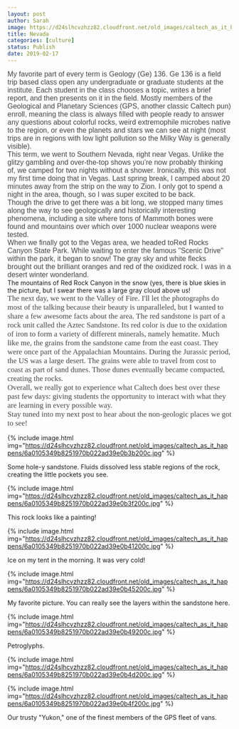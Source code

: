 ```yaml
---
layout: post
author: Sarah
image: https://d24slhcvzhzz82.cloudfront.net/old_images/caltech_as_it_happens/6a0105349b8251970b022ad3e3c36a200b.jpg
title: Nevada
categories: [culture]
status: Publish
date: 2019-02-17
---
```


<p style="margin: 0px; font-stretch: normal; font-size: 17px; line-height: normal; font-family: '.SF UI Text'; color: #454545;"><span style="font-family: arial, helvetica, sans-serif; font-size: 12pt;">My favorite part of every term is Geology (Ge) 136. Ge 136 is a field trip based class open any undergraduate or graduate students at the institute. Each student in the class chooses a topic, writes a brief report, and then presents on it in the field. Mostly members of the Geological and Planetary Sciences (GPS, another classic Caltech pun) enroll, meaning the class is always filled with people ready to answer any questions about colorful rocks, weird extremophile microbes native to the region, or even the planets and stars we can see at night (most trips are in regions with low light pollution so the Milky Way is generally visible).

<p style="margin: 0px; font-stretch: normal; font-size: 17px; line-height: normal; font-family: '.SF UI Text'; color: #454545;">
<p style="margin: 0px; font-stretch: normal; font-size: 17px; line-height: normal; font-family: '.SF UI Text'; color: #454545;"><span style="font-family: arial, helvetica, sans-serif; font-size: 12pt;">This term, we went to Southern Nevada, right near Vegas. Unlike the glitzy gambling and over-the-top shows you’re now probably thinking of, we camped for two nights without a shower. Ironically, this was not my first time doing that in Vegas. Last spring break, I camped about 20 minutes away from the strip on the way to Zion. I only got to spend a night in the area, though, so I was super excited to be back.

<p style="margin: 0px; font-stretch: normal; font-size: 17px; line-height: normal; font-family: '.SF UI Text'; color: #454545;">
<p style="margin: 0px; font-stretch: normal; font-size: 17px; line-height: normal; font-family: '.SF UI Text'; color: #454545;"><span style="font-family: arial, helvetica, sans-serif; font-size: 12pt;">Though the drive to get there was a bit long, we stopped many times along the way to see geologically and historically interesting phenomena, including a site where tons of Mammoth bones were found and mountains over which over 1000 nuclear weapons were tested.

<p style="margin: 0px; font-stretch: normal; font-size: 17px; line-height: normal; font-family: '.SF UI Text'; color: #454545;">
<p style="margin: 0px; font-stretch: normal; font-size: 17px; line-height: normal; font-family: '.SF UI Text'; color: #454545;"><span style="font-family: arial, helvetica, sans-serif; font-size: 12pt;">When we finally got to the Vegas area, we headed to<span style="font-family: arial, helvetica, sans-serif; font-size: 12pt;">Red Rocks Canyon State Park. While waiting to enter the famous "Scenic Drive" within the park, it began to snow! The gray sky and white flecks brought out the brilliant oranges and red of the oxidized rock. I was in a desert winter wonderland.

<div class="photo-caption caption-xid-6a0105349b8251970b022ad3e3c36a200b" id="caption-xid-6a0105349b8251970b022ad3e3c36a200b">The mountains of Red Rock Canyon in the snow (yes, there is blue skies in the picture, but I swear there was a large gray cloud above us!
<p style="margin: 0px; font-stretch: normal; font-size: 17px; line-height: normal; font-family: '.SF UI Text'; color: #454545;">The next day, we went to the Valley of Fire. I'll let the photographs do most of the talking because their beauty is unparalleled, but I wanted to share a few awesome facts about the area. The red sandstone is part of a rock unit called the Aztec Sandstone. Its red color is due to the oxidation of iron to form a variety of different minerals, namely hematite. Much like me, the grains from the sandstone came from the east coast. They were once part of the Appalachian Mountains. During the Jurassic period, the US was a large desert. The grains were able to travel from cost to coast as part of sand dunes. Those dunes eventually became compacted, creating the rocks.

<p style="margin: 0px; font-stretch: normal; font-size: 17px; line-height: normal; font-family: '.SF UI Text'; color: #454545;">
<p style="margin: 0px; font-stretch: normal; font-size: 17px; line-height: normal; font-family: '.SF UI Text'; color: #454545;">Overall, we really got to experience what Caltech does best over these past few days: giving students the opportunity to interact with what they are learning in every possible way.

<p style="margin: 0px; font-stretch: normal; font-size: 17px; line-height: normal; font-family: '.SF UI Text'; color: #454545;">
<p style="margin: 0px; font-stretch: normal; font-size: 17px; line-height: normal; font-family: '.SF UI Text'; color: #454545;">Stay tuned into my next post to hear about the non-geologic places we got to see!
<p style="margin: 0px; font-stretch: normal; font-size: 17px; line-height: normal; font-family: '.SF UI Text'; color: #454545;">
<p style="margin: 0px; font-stretch: normal; font-size: 17px; line-height: normal; font-family: '.SF UI Text'; color: #454545;">


{% include image.html img="https://d24slhcvzhzz82.cloudfront.net/old_images/caltech_as_it_happens/6a0105349b8251970b022ad39e0b3b200c.jpg" %}<div class="photo-caption caption-xid-6a0105349b8251970b022ad39e0b3b200c" id="caption-xid-6a0105349b8251970b022ad39e0b3b200c">Some hole-y sandstone. Fluids dissolved less stable regions of the rock, creating the little pockets you see.


{% include image.html img="https://d24slhcvzhzz82.cloudfront.net/old_images/caltech_as_it_happens/6a0105349b8251970b022ad39e0b3f200c.jpg" %}<div class="photo-caption caption-xid-6a0105349b8251970b022ad39e0b3f200c" id="caption-xid-6a0105349b8251970b022ad39e0b3f200c">This rock looks like a painting!


{% include image.html img="https://d24slhcvzhzz82.cloudfront.net/old_images/caltech_as_it_happens/6a0105349b8251970b022ad39e0b41200c.jpg" %}<div class="photo-caption caption-xid-6a0105349b8251970b022ad39e0b41200c" id="caption-xid-6a0105349b8251970b022ad39e0b41200c">Ice on my tent in the morning. It was very cold!


{% include image.html img="https://d24slhcvzhzz82.cloudfront.net/old_images/caltech_as_it_happens/6a0105349b8251970b022ad39e0b45200c.jpg" %}<div class="photo-caption caption-xid-6a0105349b8251970b022ad39e0b45200c" id="caption-xid-6a0105349b8251970b022ad39e0b45200c">My favorite picture. You can really see the layers within the sandstone here.


{% include image.html img="https://d24slhcvzhzz82.cloudfront.net/old_images/caltech_as_it_happens/6a0105349b8251970b022ad39e0b49200c.jpg" %}<div class="photo-caption caption-xid-6a0105349b8251970b022ad39e0b49200c" id="caption-xid-6a0105349b8251970b022ad39e0b49200c">Petroglyphs.


{% include image.html img="https://d24slhcvzhzz82.cloudfront.net/old_images/caltech_as_it_happens/6a0105349b8251970b022ad39e0b4d200c.jpg" %}

{% include image.html img="https://d24slhcvzhzz82.cloudfront.net/old_images/caltech_as_it_happens/6a0105349b8251970b022ad39e0b4f200c.jpg" %}<div class="photo-caption caption-xid-6a0105349b8251970b022ad39e0b4f200c" id="caption-xid-6a0105349b8251970b022ad39e0b4f200c">Our trusty "Yukon," one of the finest members of the GPS fleet of vans.

<p style="margin: 0px; font-stretch: normal; font-size: 17px; line-height: normal; font-family: '.SF UI Text'; color: #454545;">
